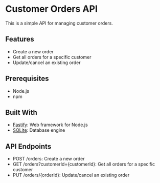 # Customer Orders API

This is a simple API for managing customer orders.

## Features

- Create a new order
- Get all orders for a specific customer
- Update/cancel an existing order

## Prerequisites

- Node.js
- npm
  
## Built With

- [Fastify](https://www.fastify.io/): Web framework for Node.js
- [SQLite](https://www.sqlite.org/index.html): Database engine

## API Endpoints

* POST /orders: Create a new order
* GET /orders?customerId={customerId}: Get all orders for a specific customer
* PUT /orders/{orderId}: Update/cancel an existing order
